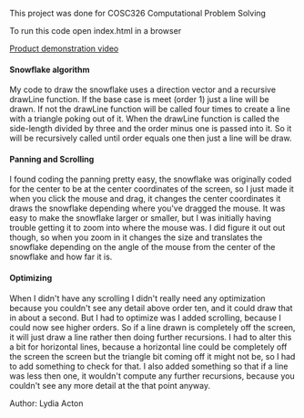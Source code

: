 This project was done for COSC326 Computational Problem Solving 

To run this code open index.html in a browser

[Product demonstration video](https://www.youtube.com/watch?v=v5ZBeJs5bjs)

#### Snowflake algorithm
My code to draw the snowflake uses a direction vector and a recursive drawLine function. If the base case is meet (order 1) just a line will be drawn. If not the drawLine function will be called four times to create a line with a triangle poking out of it. When the drawLine function is called the side-length divided by three and the order minus one is passed into it. So it will be recursively called until order equals one then just a line will be draw.

#### Panning and Scrolling
I found coding the panning pretty easy, the snowflake was originally coded for the center to be at the center coordinates of the screen, so I just made it when you click the mouse and drag, it changes the center coordinates it draws the snowflake depending where you've dragged the mouse.
It was easy to make the snowflake larger or smaller, but I was initially having trouble getting it to zoom into where the mouse was. I did figure it out out though, so when you zoom in it changes the size and translates the snowflake depending on the angle of the mouse from the center of the snowflake and how far it is. 

#### Optimizing 
When I didn't have any scrolling I didn't really need any optimization because you couldn't see any detail above order ten, and it could draw that in about a second. But I had to optimize was I added scrolling, because I could now see higher orders. So if a line drawn is completely off the screen, it will just draw a line rather then doing further recursions. I had to alter this a bit for horizontal lines, because a horizontal line could be completely off the screen the screen but the triangle bit coming off it might not be, so I had to add something to check for that. I also added something so that if a line was less then one, it wouldn't compute any further recursions, because you couldn't see any more detail at the that point anyway.

Author: Lydia Acton
